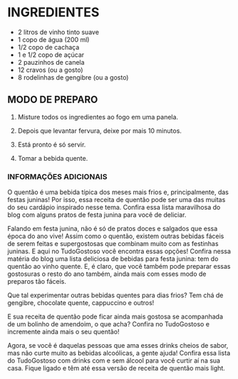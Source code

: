 # INGREDIENTES

- 2 litros de vinho tinto suave
- 1 copo de água (200 ml)
- 1/2 copo de cachaça
- 1 e 1/2 copo de açúcar
- 2 pauzinhos de canela
- 12 cravos (ou a gosto)
- 8 rodelinhas de gengibre (ou a gosto)

## MODO DE PREPARO

1. Misture todos os ingredientes ao fogo em uma panela.

2. Depois que levantar fervura, deixe por mais 10 minutos.

3. Está pronto é só servir.

4. Tomar a bebida quente.

### INFORMAÇÕES ADICIONAIS

O quentão é uma bebida típica dos meses mais frios e, principalmente, das festas juninas! Por isso, essa receita de quentão pode ser uma das muitas do seu cardápio inspirado nesse tema. Confira essa lista maravilhosa do blog com alguns pratos de festa junina para você de deliciar. 

Falando em festa junina, não é só de pratos doces e salgados que essa época do ano vive! Assim como o quentão, existem outras bebidas fáceis de serem feitas e supergostosas que combinam muito com as festinhas juninas. E aqui no TudoGostoso você encontra essas opções! Confira nessa matéria do blog uma lista deliciosa de bebidas para festa junina: tem do quentão ao vinho quente. E, é claro, que você também pode preparar essas gostosuras o resto do ano também, ainda mais com esses modo de preparos tão fáceis. 

Que tal experimentar outras bebidas quentes para dias frios? Tem chá de gengibre, chocolate quente, cappuccino e outros!

E sua receita de quentão pode ficar ainda mais gostosa se acompanhada de um bolinho de amendoim, o que acha? Confira no TudoGostoso e incremente ainda mais o seu quentão! 

Agora, se você é daquelas pessoas que ama esses drinks cheios de sabor, mas não curte muito as bebidas alcoólicas, a gente ajuda! Confira essa lista do TudoGostoso com drinks com e sem álcool para você curtir aí na sua casa. Fique ligado e têm até essa versão de receita de quentão mais light. 
